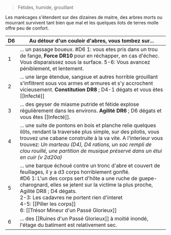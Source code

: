 > Fétides, humide, grouillant

Les marécages s'étendent sur des dizaines de maitre, des arbres morts ou mourrant survivent tant bien que mal et les quelques ilots de terres molle offre peu de confort.

| D6  | Au détour d'un couloir d'abres, vous tombez sur...                                                                                                                                                                                                                                                                                                                                |
| --- | --------------------------------------------------------------------------------------------------------------------------------------------------------------------------------------------------------------------------------------------------------------------------------------------------------------------------------------------------------------------------------- |
| 1   | ... un passage boueux. #D6 1: vous etes pris dans un trou de fange, **Force DR10** pour en réchapper, en cas d'échec. Vous disparaissez sous la surface. 5-6: Vous avancez péniblement, et lentement.                                                                                                                                                                             |
| 2   | ... une large étendue, sangsue et autres horrible grouillant s'inflitrent sous vos armes et armures et s'y accrochent vicieusement. **Constitution DR8** ; D4-1 dégats et vous ètes [[Infecté]]                                                                                                                                                                                   |
| 3   | ... des geyser de miasme putride et fétide explose régulièrement dans les environs. **Agilité DR6** ; D6 dégats et vous êtes [[Infecté]].                                                                                                                                                                                                                                         |
| 4   | ... une suite de pontons en bois et planche relie quelques ilôts, rendant la traversée plus simple, sur des pilotis, vous trouvez une cabane construite à la va vite. A l'interieur vous trouvez: *Un marteau (D4), D4 rations, un sac rempli de clou rouillé, une partition de musique préservé dans un étui en cuir (v 2d20a)*                                                  |
| 5   | ... une barque échoué contre un tronc d'abre et couvert de feuillages, il y a d3 corps horriblement gonflé.<br>#D6 1: L'un des corps sert d'hôte a une ruche de guepe-charognard, elles se jetent sur la victime la plus proche, Agilité DR8 ; D4 dégats.<br>2-3: Les cadavres ne portent rien d'interet<br>4-5: [[Piller les corps]]<br>6: [[Trésor Mineur d'un Passé Glorieux]] |
| 6   | ... des [[Ruines d'un Passé Glorieux]] à moitié inondé, l'étage du batiment est relativement sec.                                                                                                                                                                                                                                                                                 |

